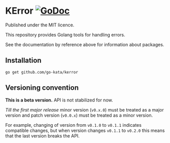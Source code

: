 # KError [![GoDoc](https://godoc.org/github.com/go-kata/kerror?status.svg)](https://godoc.org/github.com/go-kata/kerror)

Published under the MIT licence.

This repository provides Golang tools for handling errors.

See the documentation by reference above for information about packages.

## Installation

`go get github.com/go-kata/kerror`

## Versioning convention

**This is a beta version.** API is not stabilized for now.

*Till the first major release* minor version (`v0.x.0`) must be treated as a major version and patch version (`v0.0.x`) must be treated as a minor version.

For example, changing of version from `v0.1.0` to `v0.1.1` indicates compatible changes, but when version changes `v0.1.1` to `v0.2.0` this means that the last version breaks the API.

